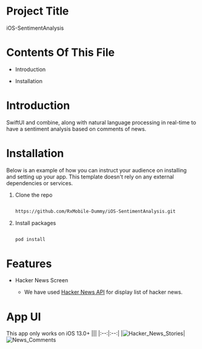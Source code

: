 # Project Title

iOS-SentimentAnalysis

# Contents Of This File

* Introduction

* Installation

# Introduction

SwiftUI and combine, along with natural language processing in real-time to have a sentiment analysis based on comments of news.

# Installation

Below is an example of how you can instruct your audience on installing and setting up your app. This template doesn't rely on any external dependencies or services.

1. Clone the repo

   ```sh

   https://github.com/RxMobile-Dummy/iOS-SentimentAnalysis.git

   ```

2. Install packages

   ```sh

   pod install

   ```

# Features

- Hacker News Screen

  - We have used [Hacker News API](https://github.com/HackerNews/API) for display list of hacker news.

# App UI

This app only works on iOS 13.0+
|||
|:--:|:--:|
|![Hacker_News_Stories](https://user-images.githubusercontent.com/88186302/187137097-c64639de-f634-4e4c-a129-e7fd390d619f.png)|![News_Comments](https://user-images.githubusercontent.com/88186302/187137155-fec0a60a-70e7-45ce-aae1-b2b6457a93ad.png)


